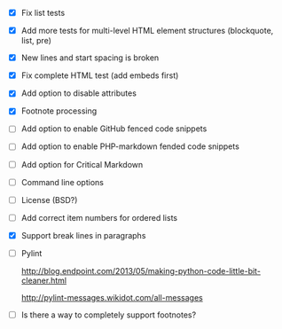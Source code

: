 *   [X] Fix list tests
*   [X] Add more tests for multi-level HTML element structures (blockquote, list, pre)
*   [X] New lines and start spacing is broken
*   [X] Fix complete HTML test (add embeds first)
*   [X] Add option to disable attributes
*   [X] Footnote processing
*   [ ] Add option to enable GitHub fenced code snippets
*   [ ] Add option to enable PHP-markdown fended code snippets
*   [ ] Add option for Critical Markdown
*   [ ] Command line options
*   [ ] License (BSD?)
*   [ ] Add correct item numbers for ordered lists
*   [X] Support break lines in paragraphs
*   [ ] Pylint

    <http://blog.endpoint.com/2013/05/making-python-code-little-bit-cleaner.html>

    <http://pylint-messages.wikidot.com/all-messages>

*   [ ] Is there a way to completely support footnotes?
